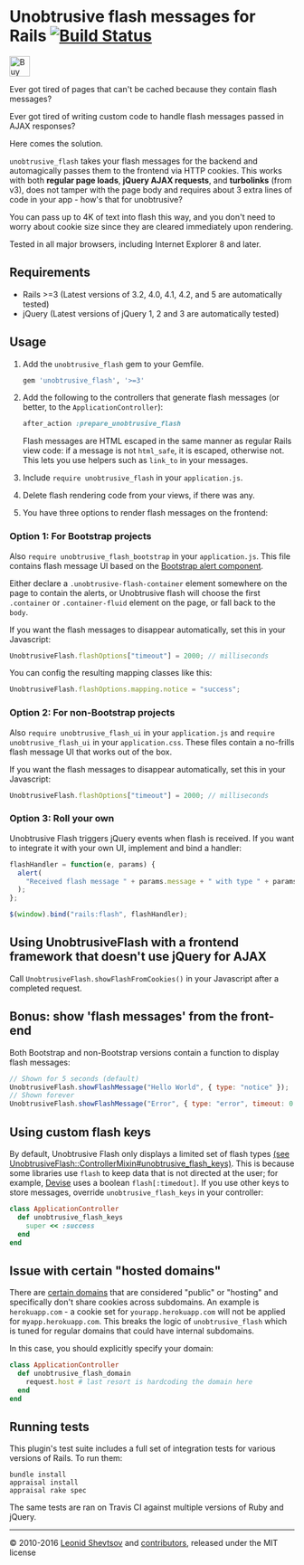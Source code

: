# Unobtrusive flash messages for Rails [![Build Status](https://travis-ci.org/leonid-shevtsov/unobtrusive_flash.svg?branch=master)](https://travis-ci.org/leonid-shevtsov/unobtrusive_flash)

<a href='https://ko-fi.com/X8X19BQH' target='_blank'><img height='36' style='border:0px;height:36px;' src='https://az743702.vo.msecnd.net/cdn/kofi1.png?v=0' border='0' alt='Buy Me a Coffee at ko-fi.com' /></a>

Ever got tired of pages that can't be cached because they contain flash messages?

Ever got tired of writing custom code to handle flash messages passed in AJAX responses?

Here comes the solution.

`unobtrusive_flash` takes your flash messages for the backend and automagically passes them to the frontend via
HTTP cookies. This works with both **regular page loads**, **jQuery AJAX requests**, and **turbolinks** (from v3), does not tamper with the page body and requires
about 3 extra lines of code in your app - how's that for unobtrusive?

You can pass up to 4K of text into flash this way, and you don't need to worry about cookie size since they are
cleared immediately upon rendering.

Tested in all major browsers, including Internet Explorer 8 and later.

## Requirements

* Rails >=3 (Latest versions of 3.2, 4.0, 4.1, 4.2, and 5 are automatically tested)
* jQuery (Latest versions of jQuery 1, 2 and 3 are automatically tested)

## Usage

1.  Add the `unobtrusive_flash` gem to your Gemfile.

    ```ruby
    gem 'unobtrusive_flash', '>=3'
    ```

2.  Add the following to the controllers that generate flash messages (or better, to the `ApplicationController`):

    ```ruby
    after_action :prepare_unobtrusive_flash
    ```

    Flash messages are HTML escaped in the same manner as regular Rails view code: if a message is not `html_safe`, it is escaped, otherwise not. This lets you use helpers such as `link_to` in your messages.

3.  Include `require unobtrusive_flash` in your `application.js`.

4.  Delete flash rendering code from your views, if there was any.

5.  You have three options to render flash messages on the frontend:

### Option 1: For Bootstrap projects

Also `require unobtrusive_flash_bootstrap` in your `application.js`. This file contains flash message UI based on the [Bootstrap alert component](http://getbootstrap.com/components/#alerts).

Either declare a `.unobtrusive-flash-container` element somewhere on the page to contain the alerts, or Unobtrusive flash will choose the first `.container` or `.container-fluid` element on the page, or fall back to the `body`.

If you want the flash messages to disappear automatically, set this in your Javascript:

```javascript
UnobtrusiveFlash.flashOptions["timeout"] = 2000; // milliseconds
```

You can config the resulting mapping classes like this:

```javascript
UnobtrusiveFlash.flashOptions.mapping.notice = "success";
```

### Option 2: For non-Bootstrap projects

Also `require unobtrusive_flash_ui` in your `application.js` and `require unobtrusive_flash_ui` in your `application.css`. These files contain a no-frills flash message UI that works out of the box.

If you want the flash messages to disappear automatically, set this in your Javascript:

```javascript
UnobtrusiveFlash.flashOptions["timeout"] = 2000; // milliseconds
```

### Option 3: Roll your own

Unobtrusive Flash triggers jQuery events when flash is received. If you want to integrate it with your own UI, implement and bind a handler:

```javascript
flashHandler = function(e, params) {
  alert(
    "Received flash message " + params.message + " with type " + params.type
  );
};

$(window).bind("rails:flash", flashHandler);
```

## Using UnobtrusiveFlash with a frontend framework that doesn't use jQuery for AJAX

Call `UnobtrusiveFlash.showFlashFromCookies()` in your Javascript after a completed request.

## Bonus: show 'flash messages' from the front-end

Both Bootstrap and non-Bootstrap versions contain a function to display flash messages:

```javascript
// Shown for 5 seconds (default)
UnobtrusiveFlash.showFlashMessage("Hello World", { type: "notice" });
// Shown forever
UnobtrusiveFlash.showFlashMessage("Error", { type: "error", timeout: 0 });
```

## Using custom flash keys

By default, Unobtrusive Flash only displays a limited set of flash types [(see UnobtrusiveFlash::ControllerMixin#unobtrusive_flash_keys)](https://github.com/leonid-shevtsov/unobtrusive_flash/blob/master/lib/unobtrusive_flash/controller_mixin.rb#L36). This is because some libraries use `flash` to keep data that is not directed at the user; for example, [Devise](https://github.com/plataformatec/devise) uses a boolean `flash[:timedout]`. If you use other keys to store messages, override `unobtrusive_flash_keys` in your controller:

```ruby
class ApplicationController
  def unobtrusive_flash_keys
    super << :success
  end
end
```

## Issue with certain "hosted domains"

There are [certain domains](https://publicsuffix.org/list/) that are considered "public" or "hosting" and specifically don't share cookies across subdomains. An example is `herokuapp.com` - a cookie set for `yourapp.herokuapp.com` will not be applied for `myapp.herokuapp.com`. This breaks the logic of `unobtrusive_flash` which is tuned for regular domains that could have internal subdomains.

In this case, you should explicitly specify your domain:

```ruby
class ApplicationController
  def unobtrusive_flash_domain
    request.host # last resort is hardcoding the domain here
  end
end
```

## Running tests

This plugin's test suite includes a full set of integration tests for various versions of Rails. To run them:

```shell
bundle install
appraisal install
appraisal rake spec
```

The same tests are ran on Travis CI against multiple versions of Ruby and jQuery.

---

&copy; 2010-2016 [Leonid Shevtsov](http://leonid.shevtsov.me) and [contributors](https://github.com/leonid-shevtsov/unobtrusive_flash/graphs/contributors), released under the MIT license
